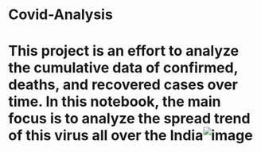 # Covid-Analysis
# This project is an effort to analyze the cumulative data of confirmed, deaths, and recovered cases over time. In this notebook, the main focus is to analyze the spread trend of this virus all over the India![image](https://user-images.githubusercontent.com/43497662/139055536-6c66ce3e-ec31-4769-b3a2-3fb654a6f711.png)

